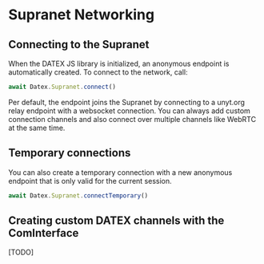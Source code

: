 # Supranet Networking

## Connecting to the Supranet

When the DATEX JS library is initialized, an anonymous endpoint is automatically created.
To connect to the network, call:
```ts
await Datex.Supranet.connect()
```
Per default, the endpoint joins the Supranet by connecting to a unyt.org relay endpoint with a websocket connection.
You can always add custom connection channels and also connect over multiple channels like WebRTC at the same time.

## Temporary connections

You can also create a temporary connection with a new anonymous endpoint that is only valid for the current session.
```ts
await Datex.Supranet.connectTemporary()
```


## Creating custom DATEX channels with the ComInterface

[TODO]
